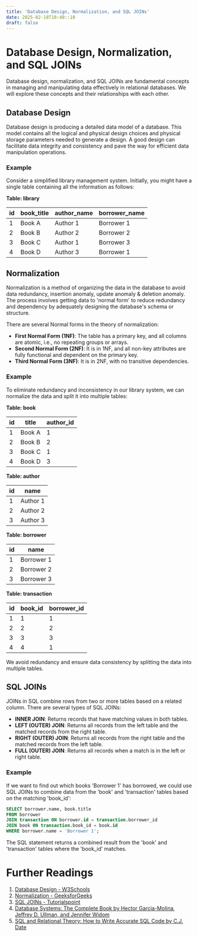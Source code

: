 ```yaml
---
title: 'Database Design, Normalization, and SQL JOINs'
date: 2025-02-18T18:40::10
draft: false
---
```


# Database Design, Normalization, and SQL JOINs

Database design, normalization, and SQL JOINs are fundamental concepts in managing and manipulating data effectively in relational databases. We will explore these concepts and their relationships with each other.

## Database Design

Database design is producing a detailed data model of a database. This model contains all the logical and physical design choices and physical storage parameters needed to generate a design. A good design can facilitate data integrity and consistency and pave the way for efficient data manipulation operations.

### Example

Consider a simplified library management system. Initially, you might have a single table containing all the information as follows:

**Table: library**

| id  | book_title | author_name | borrower_name |
| --- | ---------- | ----------- | ------------- |
| 1   | Book A     | Author 1    | Borrower 1    |
| 2   | Book B     | Author 2    | Borrower 2    |
| 3   | Book C     | Author 1    | Borrower 3    |
| 4   | Book D     | Author 3    | Borrower 1    |

## Normalization

Normalization is a method of organizing the data in the database to avoid data redundancy, insertion anomaly, update anomaly & deletion anomaly. The process involves getting data to 'normal form' to reduce redundancy and dependency by adequately designing the database's schema or structure.

There are several Normal forms in the theory of normalization:

- **First Normal Form (1NF)**: The table has a primary key, and all columns are atomic, i.e., no repeating groups or arrays.
- **Second Normal Form (2NF)**: It is in 1NF, and all non-key attributes are fully functional and dependent on the primary key.
- **Third Normal Form (3NF)**: It is in 2NF, with no transitive dependencies.

### Example

To eliminate redundancy and inconsistency in our library system, we can normalize the data and split it into multiple tables:

**Table: book**

| id  | title  | author_id |
| --- | ------ | --------- |
| 1   | Book A | 1         |
| 2   | Book B | 2         |
| 3   | Book C | 1         |
| 4   | Book D | 3         |

**Table: author**

| id  | name     |
| --- | -------- |
| 1   | Author 1 |
| 2   | Author 2 |
| 3   | Author 3 |

**Table: borrower**

| id  | name       |
| --- | ---------- |
| 1   | Borrower 1 |
| 2   | Borrower 2 |
| 3   | Borrower 3 |

**Table: transaction**

| id  | book_id | borrower_id |
| --- | ------- | ----------- |
| 1   | 1       | 1           |
| 2   | 2       | 2           |
| 3   | 3       | 3           |
| 4   | 4       | 1           |

We avoid redundancy and ensure data consistency by splitting the data into multiple tables.

## SQL JOINs

JOINs in SQL combine rows from two or more tables based on a related column. There are several types of SQL JOINs:

- **INNER JOIN**: Returns records that have matching values in both tables.
- **LEFT (OUTER) JOIN**: Returns all records from the left table and the matched records from the right table.
- **RIGHT (OUTER) JOIN**: Returns all records from the right table and the matched records from the left table.
- **FULL (OUTER) JOIN**: Returns all records when a match is in the left or right table.

### Example

If we want to find out which books 'Borrower 1' has borrowed, we could use SQL JOINs to combine data from the 'book' and 'transaction' tables based on the matching 'book_id':

```sql
SELECT borrower.name, book.title
FROM borrower
JOIN transaction ON borrower.id = transaction.borrower_id
JOIN book ON transaction.book_id = book.id
WHERE borrower.name = 'Borrower 1';
```

The SQL statement returns a combined result from the 'book' and 'transaction' tables where the 'book_id' matches.

# Further Readings

1. [Database Design - W3Schools](https://www.w3schools.com/sql/sql_intro.asp)
2. [Normalization - GeeksforGeeks](https://www.geeksforgeeks.org/introduction-of-database-normalization/)
3. [SQL JOINs - Tutorialspoint](https://www.tutorialspoint.com/sql/sql-using-joins.htm)
4. [Database Systems: The Complete Book by Hector Garcia-Molina, Jeffrey D. Ullman, and Jennifer Widom](https://www.amazon.com/Database-Systems-Complete-Book-2nd/dp/0131873253)
5. [SQL and Relational Theory: How to Write Accurate SQL Code by C.J. Date](https://www.amazon.com/SQL-Relational-Theory-Write-Accurate/dp/1491941170)
